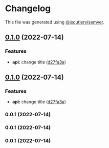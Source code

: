 # Changelog

This file was generated using [@jscutlery/semver](https://github.com/jscutlery/semver).

## [0.1.0](https://github.com/domirs/nx-test/compare/api@0.0.1...api@0.1.0) (2022-07-14)


### Features

* **api:** change title ([d27fa3a](https://github.com/domirs/nx-test/commit/d27fa3af84a9418fc81e1a315d81a1c5c753f356))

## [0.1.0](https://github.com/domirs/nx-test/compare/api@0.0.1...api@0.1.0) (2022-07-14)

### Features

- **api:** change title ([d27fa3a](https://github.com/domirs/nx-test/commit/d27fa3af84a9418fc81e1a315d81a1c5c753f356))

### 0.0.1 (2022-07-14)

### 0.0.1 (2022-07-14)

### 0.0.1 (2022-07-14)

